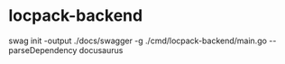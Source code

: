 # locpack-backend

swag init -output ./docs/swagger -g ./cmd/locpack-backend/main.go --parseDependency
docusaurus